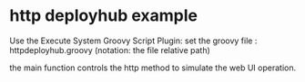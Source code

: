 # http deployhub example
Use the Execute System Groovy Script Plugin:
set the groovy file :  httpdeployhub.groovy  (notation: the file relative path)  

the main function controls the http method to simulate the web UI operation.
